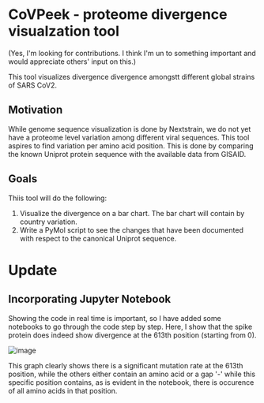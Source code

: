 # CoVPeek - proteome divergence visualzation tool
(Yes, I'm looking for contributions. I think I'm un to something important and would 
appreciate others' input on this.)

This tool visualizes divergence divergence amongstt different global strains of SARS CoV2. 


## Motivation 
While genome sequence visualization is done by Nextstrain, we do not yet have a proteome level variation among different viral sequences. This tool aspires to find variation per amino acid position. This is done by comparing the known Uniprot protein sequence with the available data from GISAID. 

## Goals 
Thiis tool will do the following: 
  1. Visualize the divergence on a bar chart. The bar chart 
  will contain by country variation. 
  1. Write a PyMol script to see the changes that have been 
  documented with respect to the canonical Uniprot sequence. 


# Update 
## Incorporating Jupyter Notebook 
Showing the code in real time is important, so I have added some notebooks to go through the code step by step. Here, I show that the spike protein does indeed show divergence at the 613th position (starting from 0). 

![image](https://user-images.githubusercontent.com/25282805/82142814-8db1b880-9858-11ea-92f1-b433f38b8dd0.png)

This graph clearly shows there is a significant mutation rate at the 613th position, while the others either contain an amino acid or a gap '-' while this specific position contains, as is evident in the notebook, there is occurence of all amino acids in that position. 
